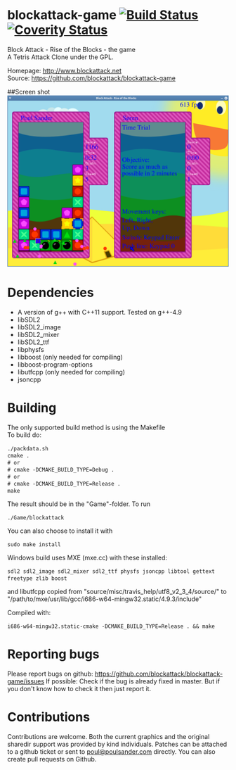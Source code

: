# blockattack-game [![Build Status](https://travis-ci.org/blockattack/blockattack-game.svg?branch=master)](https://travis-ci.org/blockattack/blockattack-game) [![Coverity Status](https://scan.coverity.com/projects/8278/badge.svg)](https://scan.coverity.com/projects/8278)
Block Attack - Rise of the Blocks - the game<br/>
A Tetris Attack Clone under the GPL.

Homepage: http://www.blockattack.net<br/>
Source: https://github.com/blockattack/blockattack-game

##Screen shot
![Block Attack - Rise of the Blocks 2.0.0 snapshot](/source/misc/screenshots/screen_shot_2016_01_19.png?raw=true "Screen shot from 2016-01-19")

# Dependencies
  * A version of g++ with C++11 support. Tested on g++-4.9
  * libSDL2
  * libSDL2_image
  * libSDL2_mixer
  * libSDL2_ttf
  * libphysfs
  * libboost (only needed for compiling)
  * libboost-program-options
  * libutfcpp (only needed for compiling)
  * jsoncpp

# Building
The only supported build method is using the Makefile<br/>
To build do:
```
./packdata.sh
cmake .
# or
# cmake -DCMAKE_BUILD_TYPE=Debug .
# or
# cmake -DCMAKE_BUILD_TYPE=Release .
make
```
The result should be in the "Game"-folder. To run
```
./Game/blockattack
```

You can also choose to install it with
```
sudo make install
```

Windows build uses MXE (mxe.cc) with these installed:
```
sdl2 sdl2_image sdl2_mixer sdl2_ttf physfs jsoncpp libtool gettext freetype zlib boost
```
and libutfcpp copied from "source/misc/travis_help/utf8_v2_3_4/source/" to "/path/to/mxe/usr/lib/gcc/i686-w64-mingw32.static/4.9.3/include"

Compiled with:
```
i686-w64-mingw32.static-cmake -DCMAKE_BUILD_TYPE=Release . && make
```

# Reporting bugs

Please report bugs on github: https://github.com/blockattack/blockattack-game/issues
If possible: Check if the bug is already fixed in master. But if you don't know how to check it then just report it.

# Contributions
Contributions are welcome. Both the current graphics and the original sharedir support was provided by kind individuals. 
Patches can be attached to a github ticket or sent to poul@poulsander.com directly. You can also create pull requests on Github. 
